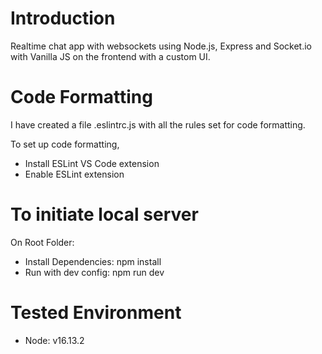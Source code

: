 # Introduction

Realtime chat app with websockets using Node.js, Express and Socket.io with Vanilla JS on the frontend with a custom UI.

# Code Formatting

I have created a file .eslintrc.js with all the rules set for code formatting.

To set up code formatting,

- Install ESLint VS Code extension
- Enable ESLint extension

# To initiate local server

On Root Folder:
- Install Dependencies: npm install
- Run with dev config: npm run dev

# Tested Environment

- Node: v16.13.2
